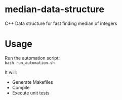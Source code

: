 # median-data-structure
C++ Data structure for fast finding median of integers

# Usage
Run the automation script:   
`bash run_automation.sh`  

It will:
- Generate Makefiles
- Compile
- Execute unit tests
